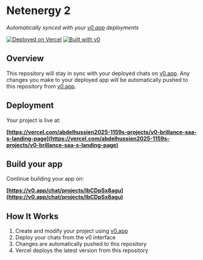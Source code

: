 # Netenergy 2

*Automatically synced with your [v0.app](https://v0.app) deployments*

[![Deployed on Vercel](https://img.shields.io/badge/Deployed%20on-Vercel-black?style=for-the-badge&logo=vercel)](https://vercel.com/abdelhussien2025-1159s-projects/v0-brillance-saa-s-landing-page)
[![Built with v0](https://img.shields.io/badge/Built%20with-v0.app-black?style=for-the-badge)](https://v0.app/chat/projects/IbCDpSx8agu)

## Overview

This repository will stay in sync with your deployed chats on [v0.app](https://v0.app).
Any changes you make to your deployed app will be automatically pushed to this repository from [v0.app](https://v0.app).

## Deployment

Your project is live at:

**[https://vercel.com/abdelhussien2025-1159s-projects/v0-brillance-saa-s-landing-page](https://vercel.com/abdelhussien2025-1159s-projects/v0-brillance-saa-s-landing-page)**

## Build your app

Continue building your app on:

**[https://v0.app/chat/projects/IbCDpSx8agu](https://v0.app/chat/projects/IbCDpSx8agu)**

## How It Works

1. Create and modify your project using [v0.app](https://v0.app)
2. Deploy your chats from the v0 interface
3. Changes are automatically pushed to this repository
4. Vercel deploys the latest version from this repository